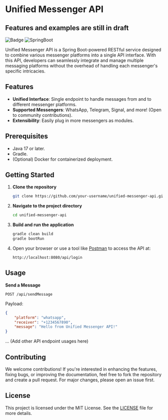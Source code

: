 # Unified Messenger API
## Features and examples are still in draft

![Badge](https://img.shields.io/badge/Unified-Messenger%20API-green) ![SpringBoot](https://img.shields.io/badge/Spring%20Boot-2.5.3-brightgreen)

Unified Messenger API is a Spring Boot-powered RESTful service designed to combine various messenger platforms into a single API interface. With this API, developers can seamlessly integrate and manage multiple messaging platforms without the overhead of handling each messenger's specific intricacies.

## Features

- **Unified Interface**: Single endpoint to handle messages from and to different messenger platforms.
- **Supported Messengers**: WhatsApp, Telegram, Signal, and more! (Open to community contributions).
- **Extensibility**: Easily plug in more messengers as modules.

## Prerequisites

- Java 17 or later.
- Gradle.
- (Optional) Docker for containerized deployment.

## Getting Started

1. **Clone the repository**
   ```bash
   git clone https://github.com/your-username/unified-messenger-api.git
   ```

2. **Navigate to the project directory**
   ```bash
   cd unified-messenger-api
   ```

3. **Build and run the application**
   ```bash
   gradle clean build
   gradle bootRun
   ```

4. Open your browser or use a tool like [Postman](https://www.postman.com/) to access the API at:
   ```
   http://localhost:8080/api/login
   ```

## Usage

**Send a Message**

```http
POST /api/sendMessage
```
Payload:
```json
{
    "platform": "whatsapp",
    "receiver": "+1234567890",
    "message": "Hello from Unified Messenger API!"
}
```

... (Add other API endpoint usages here)

## Contributing

We welcome contributions! If you're interested in enhancing the features, fixing bugs, or improving the documentation, feel free to fork the repository and create a pull request. For major changes, please open an issue first.

## License

This project is licensed under the MIT License. See the [LICENSE](LICENSE) file for more details.
